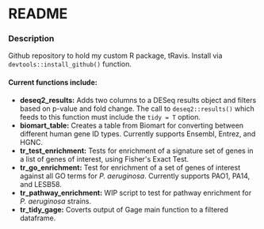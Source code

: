 # README

### Description
Github repository to hold my custom R package, tRavis. 
Install via `devtools::install_github()` function. 

#### Current functions include:
- **deseq2_results:** Adds two columns to a DESeq results object and filters based on p-value and fold change. The call to `deseq2::results()` which feeds to this function must include the `tidy = T` option. 
- **biomart_table:** Creates a table from Biomart for converting between different human gene ID types. Currently supports Ensembl, Entrez, and HGNC. 
- **tr_test_enrichment:** Tests for enrichment of a signature set of genes in a list of genes of interest, using Fisher's Exact Test.
- **tr_go_enrichment:** Test for enrichment of a set of genes of interest against all GO terms for *P. aeruginosa*. Currently supports PAO1, PA14, and LESB58.
- **tr_pathway_enrichment:** WIP script to test for pathway enrichment for *P. aeruginosa* strains. 
- **tr_tidy_gage:** Coverts output of Gage main function to a filtered dataframe. 

